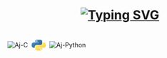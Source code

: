 <h1 align="center">
  <a href="https://git.io/typing-svg"><img src="https://readme-typing-svg.herokuapp.com?font=Fredoka&weight=200&size=15&pause=1000&color=9232D4&center=true&vCenter=true&random=false&width=435&lines=Hi%2C+i'm+Ana+Joyce+%F0%9F%91%8B;Software+engineer+student!" alt="Typing SVG" /></a>
</h1>

<div style="display: inline_block"><br>
  <img align="center" alt="Aj-C" height="30" width="40" src="https://cdn.jsdelivr.net/gh/devicons/devicon/icons/c/c-original.svg">
  <img align="center" alt="Aj-Python" height="30" width="40" src="https://raw.githubusercontent.com/devicons/devicon/master/icons/python/python-original.svg">
  <img align="center" alt="Aj-Python" height="30" width="40" src="https://cdn.jsdelivr.net/gh/devicons/devicon/icons/java/java-original-wordmark.svg">
</div>
